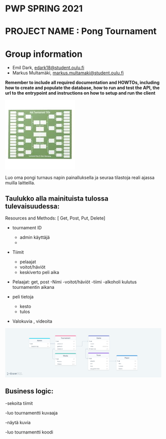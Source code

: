 # PWP SPRING 2021
# PROJECT NAME : Pong Tournament 
# Group information
* Emil Dark, edark18@student.oulu.fi
* Markus Multamäki, markus.multamaki@student.oulu.fi
  



__Remember to include all required documentation and HOWTOs, including how to create and populate the database, how to run and test the API, the url to the entrypoint and instructions on how to setup and run the client__


![alt text](upload/../uploads/images.jpg "Tournament brackets")


Luo oma pongi turnaus napin painalluksella ja seuraa tilastoja reali ajassa muilla laitteilla. 


## Taulukko alla mainituista tulossa tulevaisuudessa:

Resources and Methods:
[ Get, Post, Put, Delete]
- tournament ID
  - admin käyttäjä
  - 
- Tiimit
  - pelaajat
  - voitot/häviöt
  - keskiverto peli aika

- Pelaajat: get, post
    -Nimi
    -voitot/häviöt
    -tiimi
    -alkoholi kulutus tournamentin aikana

- peli tietoja 
  - kesto
  - tulos
  
- Valokuvia , videoita

![alt text](upload/../uploads/drawSQL-export-2022-02-13_17_29.png "Database")

## Business logic:

-sekoita tiimit

-luo tournamentti kuvaaja

-näytä kuvia

-luo tournamentti koodi









